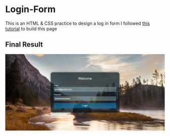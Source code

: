 # Login-Form
This is an HTML & CSS practice to design a log in form 
I followed [this tutorial](https://www.youtube.com/watch?v=reumU4CvruA&ab_channel=WebDevSimplified) to build this page

## Final Result
![Final Result](final-result.png)
